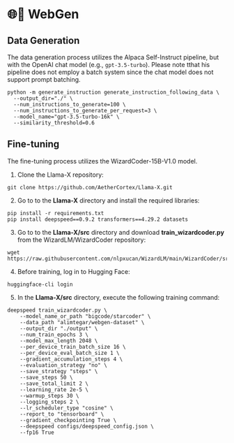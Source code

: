 # 🌐🤖 WebGen 

## Data Generation
The data generation process utilizes the Alpaca Self-Instruct pipeline, but with the OpenAI chat model (e.g., `gpt-3.5-turbo`). Please note tthat his pipeline does not employ a batch system since the chat model does not support prompt batching.
```
python -m generate_instruction generate_instruction_following_data \
  --output_dir="./" \
  --num_instructions_to_generate=100 \
  --num_instructions_to_generate_per_request=3 \
  --model_name="gpt-3.5-turbo-16k" \
  --similarity_threshold=0.6
```

## Fine-tuning
The fine-tuning process utilizes the WizardCoder-15B-V1.0 model.

1. Clone the Llama-X repository:
```
git clone https://github.com/AetherCortex/Llama-X.git
```
2. Go to to the **Llama-X** directory and install the required libraries:
```
pip install -r requirements.txt
pip install deepspeed==0.9.2 transformers==4.29.2 datasets
```
3. Go to to the **Llama-X/src** directory and download **train_wizardcoder.py** from the WizardLM/WizardCoder repository:
```
wget https://raw.githubusercontent.com/nlpxucan/WizardLM/main/WizardCoder/src/train_wizardcoder.py
```
4. Before training, log in to Hugging Face:
```
huggingface-cli login
```
5. In the **Llama-X/src** directory, execute the following training command:
```
deepspeed train_wizardcoder.py \
    --model_name_or_path "bigcode/starcoder" \
    --data_path "alimtegar/webgen-dataset" \
    --output_dir "./output" \
    --num_train_epochs 3 \
    --model_max_length 2048 \
    --per_device_train_batch_size 16 \
    --per_device_eval_batch_size 1 \
    --gradient_accumulation_steps 4 \
    --evaluation_strategy "no" \
    --save_strategy "steps" \
    --save_steps 50 \
    --save_total_limit 2 \
    --learning_rate 2e-5 \
    --warmup_steps 30 \
    --logging_steps 2 \
    --lr_scheduler_type "cosine" \
    --report_to "tensorboard" \
    --gradient_checkpointing True \
    --deepspeed configs/deepspeed_config.json \
    --fp16 True
```